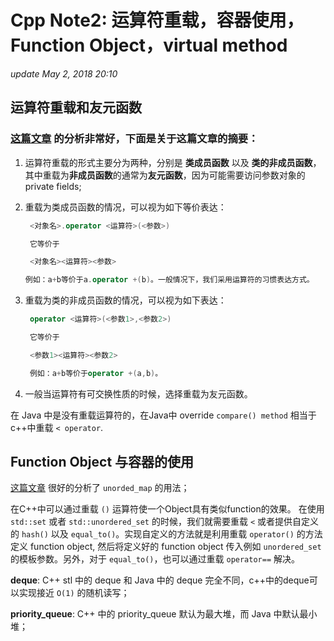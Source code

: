 # Cpp Note2: 运算符重载，容器使用，Function Object，virtual method

_update May 2, 2018 20:10_

## 运算符重载和友元函数

### [这篇文章](https://blog.csdn.net/kingcat666/article/details/44870799) 的分析非常好，下面是关于这篇文章的摘要：

1. 运算符重载的形式主要分为两种，分别是 **类成员函数** 以及 **类的非成员函数**，其中重载为**非成员函数**的通常为**友元函数**，因为可能需要访问参数对象的 private fields;
2. 重载为类成员函数的情况，可以视为如下等价表达：

   ```cpp
    <对象名>.operator <运算符>(<参数>)

    它等价于

    <对象名><运算符><参数>

   例如：a+b等价于a.operator +(b)。一般情况下，我们采用运算符的习惯表达方式。
   ```

3. 重载为类的非成员函数的情况，可以视为如下表达：

   ```cpp
    operator <运算符>(<参数1>,<参数2>)

    它等价于

    <参数1><运算符><参数2>

    例如：a+b等价于operator +(a,b)。
   ```

4. 一般当运算符有可交换性质的时候，选择重载为友元函数。

在 Java 中是没有重载运算符的，在Java中 override `compare() method` 相当于c++中重载 `< operator`.

## Function Object 与容器的使用

[这篇文章](http://www.cnblogs.com/waytofall/archive/2012/06/04/2534386.html) 很好的分析了 `unorded_map` 的用法；

在C++中可以通过重载 `()` 运算符使一个Object具有类似function的效果。 在使用 `std::set` 或者 `std::unordered_set` 的时候，我们就需要重载 `<` 或者提供自定义的 `hash()` 以及 `equal_to()`。实现自定义的方法就是利用重载 `operator()` 的方法定义 function object, 然后将定义好的 function object 传入例如 `unordered_set` 的模板参数。另外，对于 `equal_to()`，也可以通过重载 `operator==` 解决。

**deque**: C++ stl 中的 deque 和 Java 中的 deque 完全不同，c++中的deque可以实现接近 `O(1)` 的随机读写；

**priority\_queue**: C++ 中的 priority\_queue 默认为最大堆，而 Java 中默认最小堆；

